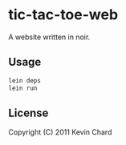 # tic-tac-toe-web

A website written in noir. 

## Usage

```bash
lein deps
lein run
```

## License

Copyright (C) 2011 Kevin Chard



